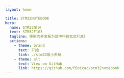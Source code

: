 ```yaml
---
layout: home

title: STM32NOTEBOOK
hero:
  name: STM32笔记
  text: STM32F103
  tagline: 使用的开发板为普中科技玄武F103
  actions:
    - theme: brand
      text: 开始
      link: ./stm32最小系统
    - theme: alt
      text: View on GitHub
      link: https://github.com/PBnicad/stm32notebook
---
```


<style>
:root {
  --vp-home-hero-name-color: transparent;
  --vp-home-hero-name-background: -webkit-linear-gradient(120deg, #bd34fe 30%, #41d1ff);
}


</style>
